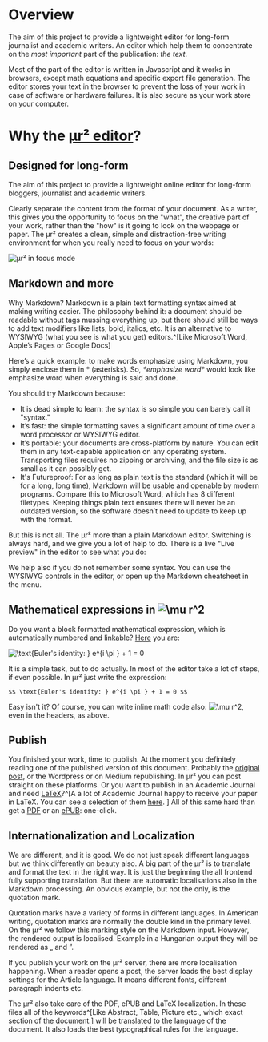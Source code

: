 
# Overview 

The aim of this project to provide a lightweight editor for long-form journalist and academic writers. An editor which help them to concentrate on the *most important* part of the publication: *the text*.  

Most of the part of the editor is written in Javascript and it works in browsers, except math equations and specific export file generation. The editor stores your text in the browser to prevent the loss of your work in case of software or hardware failures. It is also secure as your work store on your computer.   

# Why the [μr² editor](https://mur2.co.uk/editor)?
## Designed for long-form

The aim of this project to provide a lightweight online editor for long-form bloggers, journalist and academic writers.

Clearly separate the content from the format of your document. As a writer, this gives you the opportunity to focus on the "what", the creative part of your work, rather than the "how" is it going to look on the webpage or paper. The μr² creates a clean, simple and distraction-free writing environment for when you really need to focus on your words:

 ![μr² in focus mode](https://mur2.co.uk/_uploads/photos/1/mur2_focuse_mode_en.png) 

## Markdown and more

Why Markdown? Markdown is a plain text formatting syntax aimed at making writing easier. The philosophy behind it: a document should be readable without tags mussing everything up, but there should still be ways to add text modifiers like lists, bold, italics, etc. It is an alternative to WYSIWYG (what you see is what you get) editors.^[Like Microsoft Word, Apple’s Pages or Google Docs]

Here’s a quick example: to make words emphasize using Markdown, you simply enclose them in * (asterisks). So, *\*emphasize word\** would look like emphasize word when everything is said and done.

You should try Markdown because:
+ It is dead simple to learn: the syntax is so simple you can barely call it "syntax." 
+ It’s fast: the simple formatting saves a significant amount of time over a word processor or WYSIWYG editor.
+ It’s portable: your documents are cross-platform by nature. You can edit them in any text-capable application on any operating system. Transporting files requires no zipping or archiving, and the file size is as small as it can possibly get. 
+ It's Futureproof: For as long as plain text is the standard (which it will be for a long, long time), Markdown will be usable and openable by modern programs. Compare this to Microsoft Word, which has 8 different filetypes. Keeping things plain text ensures there will never be an outdated version, so the software doesn’t need to update to keep up with the format.

But this is not all. The μr² more than a plain Markdown editor. Switching is always hard, and we give you a lot of help to do. There is a live "Live preview" in the editor to see what you do:

We help also if you do not remember some syntax. You can use the WYSIWYG controls in the editor, or open up the Markdown cheatsheet in the menu.

## Mathematical expressions in <img src="https://tex.s2cms.ru/svg/%5Cmu%20r%5E2" alt="\mu r^2" /> 
Do you want a block formatted mathematical expression, which is automatically numbered and linkable? [Here](#eq:1) you are:


<img src="https://tex.s2cms.ru/svg/%20%5Ctext%7BEuler's%20identity%3A%20%7D%20e%5E%7Bi%20%5Cpi%20%7D%20%2B%201%20%3D%200%20" alt=" \text{Euler's identity: } e^{i \pi } + 1 = 0 " />

It is a simple task, but to do actually. In most of the editor take a lot of steps, if even possible. In    μr² just write the expression: 
```
$$ \text{Euler's identity: } e^{i \pi } + 1 = 0 $$
```

Easy isn't it? Of course, you can write inline math code also: <img src="https://tex.s2cms.ru/svg/%20%5Cmu%20r%5E2%20" alt=" \mu r^2 " />, even in the headers, as above.

## Publish

You finished your work, time to publish. At the moment you definitely reading one of the published version of this document. Probably the [original post](https://mur2.co.uk/reader/18), or the Wordpress or on Medium republishing.  In μr² you can post straight on these platforms. Or you want to publish in an Academic Journal and need [LaTeX]()?^[A a lot of Academic Journal happy to receive your paper in LaTeX. You can see a selection of them [here](https://fr.overleaf.com/latex/templates/tagged/academic-journal). ]  All of this same hard than get a [PDF]() or an [ePUB](): one-click.

## Internationalization and Localization
We are different, and it is good. We do not just speak different languages but we think differently on beauty also. A big part of the μr² is to translate and format the text in the right way. It is just the beginning the all frontend fully supporting translation. But there are automatic localisations also in the Markdown processing. An obvious example, but not the only, is the quotation mark. 

Quotation marks have a variety of forms in different languages. In American writing, quotation marks are normally the double kind in the primary level. On the μr² we follow this marking style on the Markdown input. However, the rendered output is localised. Example in a Hungarian output they will be rendered as „ and ”.

If you publish your work on the μr² server, there are more localisation happening. When a reader opens a post, the server loads the best display settings for the Article language. It means different fonts, different paragraph indents etc. 

The μr² also take care of the PDF, ePUB and LaTeX localization. In these files all of the keywords^[Like Abstract, Table, Picture etc., which exact section of the document.] will be translated to the language of the document. It also loads the best typographical rules for the language.  